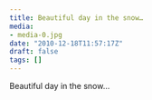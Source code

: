 ```yaml
---
title: Beautiful day in the snow…
media:
- media-0.jpg
date: "2010-12-18T11:57:17Z"
draft: false
tags: []
---
```

Beautiful day in the snow…
